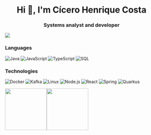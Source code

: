 <!-- <div style="background-color: #000;  height: 117px; border-radius: 6px;"> -->
  <h1 align="center">Hi 👋, I'm Cícero Henrique Costa</h1>
  <h3 align="center">Systems analyst and developer</h3>
<!-- </div> -->

[![](https://raw.githubusercontent.com/ch-costa/ch-costa/master/profile.gif)](https://www.ch-costa.com/)

### Languages

![Java](https://img.shields.io/badge/-Java-000?&logo=openJdk)
![JavaScript](https://img.shields.io/badge/-JavaScript-000?&logo=JavaScript)
![TypeScript](https://img.shields.io/badge/-TypeScript-000?&logo=TypeScript)
![SQL](https://img.shields.io/badge/-SQL-000?&logo=microsoft-sql-server&logoColor=B74729)

### Technologies

![Docker](https://img.shields.io/badge/-Docker-000?&logo=Docker)
![Kafka](https://img.shields.io/badge/-Kafka-000?&logo=apacheKafka)
![Linux](https://img.shields.io/badge/-Linux-000?&logo=Linux)
![Node.js](https://img.shields.io/badge/-Node.js-000?&logo=node.js)
![React](https://img.shields.io/badge/-React-000?&logo=React)
![Spring](https://img.shields.io/badge/-Spring-000?&logo=Spring)
![Quarkus](https://img.shields.io/badge/-Quarkus-000?&logo=Quarkus)

<a href="https://www.ch-costa.com/">
  <img
    height="137px"
    src="https://github-readme-stats.vercel.app/api?username=ch-costa&hide_title=true&hide_border=true&show_icons=true&include_all_commits=true&count_private=true&line_height=21&text_color=000&icon_color=000&bg_color=0,FF0078,ea6161,ffc64d,fffc4d&theme=graywhite" /><!-- wi*quL3fcV --><img
    height="137px"
    src="https://github-readme-stats.vercel.app/api/top-langs/?username=ch-costa&hide=html&hide_title=true&hide_border=true&layout=compact&langs_count=6&exclude_repo=comp426,Redventures-Movie-Quotes&text_color=000&icon_color=fff&bg_color=0,fffc4d,4dfcff,2bafef&theme=graywhite"/>
</a>
